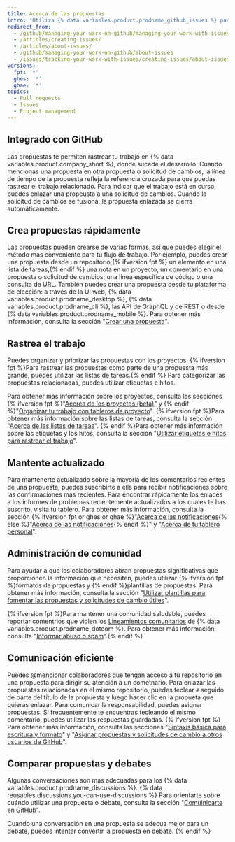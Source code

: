```yaml
---
title: Acerca de las propuestas
intro: 'Utiliza {% data variables.product.prodname_github_issues %} para rastrear ideas, retroalimentación, tareas o errores para trabajar en {% data variables.product.company_short %}.'
redirect_from:
  - /github/managing-your-work-on-github/managing-your-work-with-issues-and-pull-requests/about-issues
  - /articles/creating-issues/
  - /articles/about-issues/
  - /github/managing-your-work-on-github/about-issues
  - /issues/tracking-your-work-with-issues/creating-issues/about-issues
versions:
  fpt: '*'
  ghes: '*'
  ghae: '*'
topics:
  - Pull requests
  - Issues
  - Project management
---
```


## Integrado con GitHub

Las propuestas te permiten rastrear tu trabajo en {% data variables.product.company_short %}, donde sucede el desarrollo. Cuando mencionas una propuesta en otra propuesta o solicitud de cambios, la línea de tiempo de la propuesta refleja la referencia cruzada para que puedas rastrear el trabajo relacionado. Para indicar que el trabajo está en curso, puedes enlazar una propeusta a una solicitud de cambios. Cuando la solicitud de cambios se fusiona, la propuesta enlazada se cierra automáticamente.

## Crea propuestas rápidamente

Las propuestas pueden crearse de varias formas, así que puedes elegir el método más conveniente para tu flujo de trabajo. Por ejemplo, puedes crear una propuesta desde un repositorio,{% ifversion fpt %} un elemento en una lista de tareas,{% endif %} una nota en un proyecto, un comentario en una propuesta o solicitud de cambios, una línea específica de código o una consulta de URL. También puedes crear una propuesta desde tu plataforma de elección: a través de la UI web, {% data variables.product.prodname_desktop %}, {% data variables.product.prodname_cli %}, las API de GraphQL y de REST o desde {% data variables.product.prodname_mobile %}. Para obtener más información, consulta la sección "[Crear una propuesta](/issues/tracking-your-work-with-issues/creating-issues/creating-an-issue)".

## Rastrea el trabajo

Puedes organizar y priorizar las propuestas con los proyectos. {% ifversion fpt %}Para rastrear las propuestas como parte de una propuesta más grande, puedes utilizar las listas de tareas.{% endif %} Para categorizar las propuestas relacionadas, puedes utilizar etiquetas e hitos.

Para obtener más información sobre los proyectos, consulta las secciones {% ifversion fpt %}"[Acerca de los proyectos (beta)](/issues/trying-out-the-new-projects-experience/about-projects)" y {% endif %}"[Organizar tu trabajo con tableros de proyecto](/issues/organizing-your-work-with-project-boards)". {% ifversion fpt %}Para obtener más información sobre las listas de tareas, consulta la sección "[Acerca de las listas de tareas](/issues/tracking-your-work-with-issues/creating-issues/about-task-lists)". {% endif %}Para obtener más información sobre las etiquetas y los hitos, consulta la sección "[Utilizar etiquetas e hitos para rastrear el trabajo](/issues/using-labels-and-milestones-to-track-work)".

## Mantente actualizado

Para mantenerte actualizado sobre la mayoría de los comentarios recientes de una propuesta, puedes suscribirte a ella para recibir notificaciones sobre las confirmaciones más recientes. Para encontrar rápidamente los enlaces a los informes de problemas recientemente actualizados a los cuales te has suscrito, visita tu tablero. Para obtener más información, consulta la sección {% ifversion fpt or ghes or ghae %}"[Acerca de las notificaciones](/github/managing-subscriptions-and-notifications-on-github/about-notifications){% else %}"[Acerca de las notificaciónes](/github/receiving-notifications-about-activity-on-github/about-notifications){% endif %}" y "[Acerca de tu tablero personal](/articles/about-your-personal-dashboard)".

## Administración de comunidad

Para ayudar a que los colaboradores abran propuestas significativas que proporcionen la información que necesiten, puedes utilizar {% ifversion fpt %}formatos de propuestas y {% endif %}plantillas de propuestas. Para obtener más información, consulta la sección "[Utilizar plantillas para fomentar las propuestas y solicitudes de cambio útiles](/communities/using-templates-to-encourage-useful-issues-and-pull-requests)".

{% ifversion fpt %}Para mantener una comunidad saludable, puedes reportar comentrios que violen los [Lineamientos comunitarios](/articles/github-community-guidelines) de {% data variables.product.prodname_dotcom %}. Para obtener más información, consulta "[Informar abuso o spam](/communities/maintaining-your-safety-on-github/reporting-abuse-or-spam)".{% endif %}

## Comunicación eficiente

Puedes @mencionar colaboradores que tengan acceso a tu repositorio en una propuesta para dirigir su atención a un cometnario. Para enlazar las propuestas relacionadas en el mismo repositorio, puedes teclear `#` seguido de parte del título de la propuesta y luego hacer clic en la propueta que quieras enlazar. Para comunicar la responsabilidad, puedes asignar propuestas. Si frecuentemente te encuentras tecleando el mismo comentario, puedes utilizar las respuestas guardadas.
{% ifversion fpt %} Para obtener más información, consulta las secciones "[Sintaxis básica para escritura y formato](/github/writing-on-github/getting-started-with-writing-and-formatting-on-github/basic-writing-and-formatting-syntax)" y "[Asignar propuestas y solicitudes de cambio a otros usuarios de GitHub](/issues/tracking-your-work-with-issues/assigning-issues-and-pull-requests-to-other-github-users)".

## Comparar propuestas y debates

Algunas conversaciones son más adecuadas para los {% data variables.product.prodname_discussions %}. {% data reusables.discussions.you-can-use-discussions %} Para orientarte sobre cuándo utilizar una propuesta o debate, consulta la sección "[Comuinicarte en GitHub](/github/getting-started-with-github/quickstart/communicating-on-github)".

Cuando una conversación en una propuesta se adecua mejor para un debate, puedes intentar convertir la propuesta en debate.
{% endif %}
